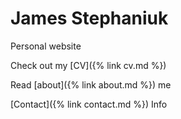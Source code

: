 # James Stephaniuk
Personal website

Check out my [CV]({% link cv.md %})

Read [about]({% link about.md %}) me

[Contact]({% link contact.md %}) Info